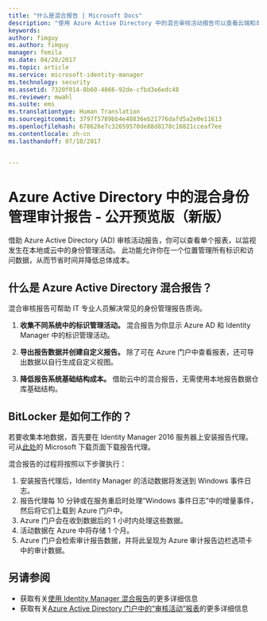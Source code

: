 ```yaml
---
title: "什么是混合报告 | Microsoft Docs"
description: "使用 Azure Active Directory 中的混合审核活动报告可以查看云端和本地审核的活动。"
keywords: 
author: fimguy
ms.author: fimguy
manager: femila
ms.date: 04/28/2017
ms.topic: article
ms.service: microsoft-identity-manager
ms.technology: security
ms.assetid: 7320f014-8b60-4866-92de-cfbd3e6edc48
ms.reviewer: mwahl
ms.suite: ems
ms.translationtype: Human Translation
ms.sourcegitcommit: 3797f5789bb4e48836eb21776dafd5a2e0e11613
ms.openlocfilehash: 678626e7c32659570de88d8178c16821cceaf7ee
ms.contentlocale: zh-cn
ms.lasthandoff: 07/10/2017


---
```


<a id="hybrid-identity-management-audit-reports-in-azure-active-directory---public-previewrefresh" class="xliff"></a>
# Azure Active Directory 中的混合身份管理审计报告 - 公开预览版（新版）
借助 Azure Active Directory (AD) 审核活动报告，你可以查看单个报表，以监视发生在本地或云中的身份管理活动。 此功能允许你在一个位置管理所有标识和访问数据，从而节省时间并降低总体成本。

<a id="what-is-azure-active-directory-hybrid-reporting" class="xliff"></a>
## 什么是 Azure Active Directory 混合报告？
混合审核报告可帮助 IT 专业人员解决常见的身份管理报告质询。

1. **收集不同系统中的标识管理活动。** 混合报告为你显示 Azure AD 和 Identity Manager 中的标识管理活动。

2. **导出报告数据并创建自定义报告。** 除了可在 Azure 门户中查看报表，还可导出数据以自行生成自定义视图。

3. **降低报告系统基础结构成本。** 借助云中的混合报告，无需使用本地报告数据仓库基础结构。

<a id="how-does-it-work" class="xliff"></a>
## BitLocker 是如何工作的？

若要收集本地数据，首先要在 Identity Manager 2016 服务器上安装报告代理。 可从[此处](https://www.microsoft.com/en-us/download/details.aspx?id=55112)的 Microsoft 下载页面下载报告代理。

混合报告的过程将按照以下步骤执行：
1. 安装报告代理后，Identity Manager 的活动数据将发送到 Windows 事件日志。
2. 报告代理每 10 分钟或在服务重启时处理“Windows 事件日志”中的增量事件，然后将它们上载到 Azure 门户中。
3. Azure 门户会在收到数据后的 1 小时内处理这些数据。
4. 活动数据在 Azure 中将存储 1 个月。
5. Azure 门户会检索审计报告数据，并将此呈现为 Azure 审计报告边栏选项卡中的审计数据。

<a id="see-also" class="xliff"></a>
## 另请参阅
- 获取有关[使用 Identity Manager 混合报告](working-with-identity-manager-hybrid-reporting.md)的更多详细信息
- 获取有关[Azure Active Directory 门户中的“审核活动”报表](https://docs.microsoft.com/en-us/azure/active-directory/active-directory-reporting-activity-audit-logs)的更多详细信息
